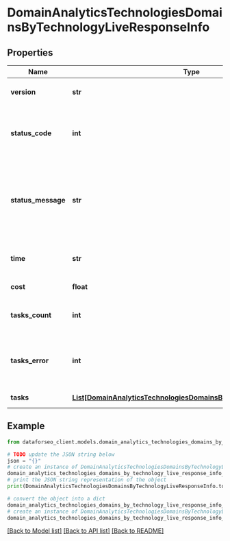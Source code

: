 # DomainAnalyticsTechnologiesDomainsByTechnologyLiveResponseInfo


## Properties

Name | Type | Description | Notes
------------ | ------------- | ------------- | -------------
**version** | **str** | the current version of the API | [optional] 
**status_code** | **int** | general status code you can find the full list of the response codes here | [optional] 
**status_message** | **str** | general informational message you can find the full list of general informational messages here | [optional] 
**time** | **str** | total execution time, seconds | [optional] 
**cost** | **float** | total tasks cost, USD | [optional] 
**tasks_count** | **int** | the number of tasks in the tasks array | [optional] 
**tasks_error** | **int** | the number of tasks in the tasks array returned with an error | [optional] 
**tasks** | [**List[DomainAnalyticsTechnologiesDomainsByTechnologyLiveTaskInfo]**](DomainAnalyticsTechnologiesDomainsByTechnologyLiveTaskInfo.md) | array of tasks | [optional] 

## Example

```python
from dataforseo_client.models.domain_analytics_technologies_domains_by_technology_live_response_info import DomainAnalyticsTechnologiesDomainsByTechnologyLiveResponseInfo

# TODO update the JSON string below
json = "{}"
# create an instance of DomainAnalyticsTechnologiesDomainsByTechnologyLiveResponseInfo from a JSON string
domain_analytics_technologies_domains_by_technology_live_response_info_instance = DomainAnalyticsTechnologiesDomainsByTechnologyLiveResponseInfo.from_json(json)
# print the JSON string representation of the object
print(DomainAnalyticsTechnologiesDomainsByTechnologyLiveResponseInfo.to_json())

# convert the object into a dict
domain_analytics_technologies_domains_by_technology_live_response_info_dict = domain_analytics_technologies_domains_by_technology_live_response_info_instance.to_dict()
# create an instance of DomainAnalyticsTechnologiesDomainsByTechnologyLiveResponseInfo from a dict
domain_analytics_technologies_domains_by_technology_live_response_info_from_dict = DomainAnalyticsTechnologiesDomainsByTechnologyLiveResponseInfo.from_dict(domain_analytics_technologies_domains_by_technology_live_response_info_dict)
```
[[Back to Model list]](../README.md#documentation-for-models) [[Back to API list]](../README.md#documentation-for-api-endpoints) [[Back to README]](../README.md)


